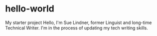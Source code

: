 # hello-world
My starter project
Hello, I'm Sue Lindner, former Linguist and long-time Technical Writer. I'm in the process of updating my tech writing skills.
